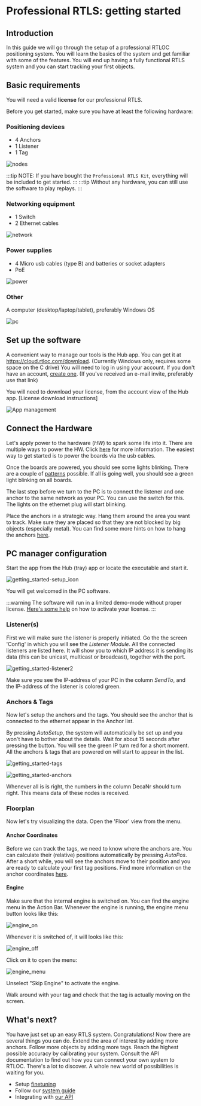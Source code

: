 # Professional RTLS: getting started

## Introduction
In this guide we will go through the setup of a professional RTLOC positioning system. You will learn the basics of the system and get familiar with some of the features. You will end up having a fully functional RTLS system and you can start tracking your first objects.

## Basic requirements
You will need a valid **license** for our professional RTLS.

Before you get started, make sure you have at least the following hardware:

### Positioning devices
  - 4 Anchors
  - 1 Listener
  - 1 Tag

![nodes](./img/install_nodes.png)

:::tip 
  NOTE: If you have bought the `Professional RTLS Kit`, everything will be included to get started.
:::
:::tip 
  Without any hardware, you can still use the software to play replays.
:::

### Networking equipment
  - 1 Switch
  - 2 Ethernet cables

![network](./img/install_network.png)

### Power supplies
  - 4 Micro usb cables (type B) and batteries or socket adapters
  - PoE

  ![power](./img/install_power_supply.png)

### Other
A computer (desktop/laptop/tablet), preferably Windows OS

![pc](./img/install_PC.jpeg)

## Set up the software
A convenient way to manage our tools is the Hub app. You can get it at https://cloud.rtloc.com/download. (Currently Windows only, requires some space on the C drive)
You will need to log in using your account. If you don't have an account, [create one](https://cloud.rtloc.com/register). (If you've received an e-mail invite, preferably use that link)

You will need to download your license, from the account view of the Hub app. [License download instructions]

![App management](../hub/img/apps.jpg)

## Connect the Hardware
Let's apply power to the hardware (_HW_) to spark some life into it. There are multiple ways to power the HW. Click [here](../hardware) for more information. The easiest way to get started is to power the boards via the usb cables.

Once the boards are powered, you should see some lights blinking. There are a couple of [patterns](/reference/leds.html) possible. If all is going well, you should see a green light blinking on all boards.

The last step before we turn to the PC is to connect the listener and one anchor to the same network as your PC. You can use the switch for this. The lights on the ethernet plug will start blinking.

Place the anchors in a strategic way. Hang them around the area you want to track. Make sure they are placed so that they are not blocked by big objects (especially metal). You can find some more hints on how to hang the anchors [here](LINK).

## PC manager configuration
Start the app from the Hub (tray) app or locate the executable and start it. 

![getting_started-setup_icon](./img/getting_started-setup_icon.png)

You will get welcomed in the PC software.

:::warning
The software will run in a limited demo-mode without proper license.
[Here's some help](/manager/cxRTLS_license.html) on how to activate your license.
:::

### Listener(s)
First we will make sure the listener is properly initiated. Go the the screen 'Config' in which you will see the _Listener Module_. All the connected listeners are listed here. It will show you to which IP address it is sending its data (this can be unicast, multicast or broadcast), together with the port.

![getting_started-listener2](./img/getting_started-listener2.png)

Make sure you see the IP-address of your PC in the column _SendTo_, and the IP-address of the listener is colored green.

### Anchors & Tags
Now let's setup the anchors and the tags. You should see the anchor that is connected to the ethernet appear in the Anchor list.

By pressing _AutoSetup_, the system will automatically be set up and you won't have to bother about the details. Wait for about 15 seconds after pressing the button. You will see the green IP turn red for a short moment.
All the anchors & tags that are powered on will start to appear in the list.

![getting_started-tags](./img/getting_started-tags.png)

![getting_started-anchors](./img/getting_started-anchors.png)

Whenever all is is right, the numbers in the column DecaNr should turn right. This means data of these nodes is received.

### Floorplan
Now let's try visualizing the data. Open the 'Floor' view from the menu. 

#### Anchor Coordinates
Before we can track the tags, we need to know where the anchors are. 
You can calculate their (relative) positions automatically by pressing _AutoPos_. 
After a short while, you will see the anchors move to their position and you are ready to calculate your first tag positions.
Find more information on the anchor coordinates [here](/getstarted/anchor_placement.html).

#### Engine
Make sure that the internal engine is switched on. You can find the engine menu in the Action Bar. Whenever the engine is running, the engine menu button looks like this: 

![engine_on](./img/getting_started_eng_on.png "Engine on")

Whenever it is switched of, it will looks like this: 

![engine_off](./img/getting_started_eng_off.png "Engine off")

Click on it to open the menu:

![engine_menu](./img/getting_started_eng_menu.png "Engine Menu")

Unselect "Skip Engine" to activate the engine.

Walk around with your tag and check that the tag is actually moving on the screen.

## What's next?
You have just set up an easy RTLS system. Congratulations! Now there are several things you can do. Extend the area of interest by adding more anchors. Follow more objects by adding more tags. Reach the highest possible accuracy by calibrating your system. Consult the API documentation to find out how you can connect your own system to RTLOC. There's a lot to discover. A whole new world of possibilities is waiting for you.

* Setup [finetuning](/getstarted/tuning.html)
* Follow our [system guide](/guide/)
* Integrating with [our API](/api/)
